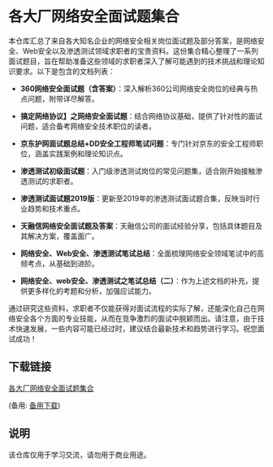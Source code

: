 # 各大厂网络安全面试题集合

本仓库汇总了来自各大知名企业的网络安全相关岗位面试题及部分答案，是网络安全、Web安全以及渗透测试领域求职者的宝贵资料。这份集合精心整理了一系列面试题目，旨在帮助准备这些领域的求职者深入了解可能遇到的技术挑战和理论知识要求。以下是包含的文档列表：

- **360网络安全面试题（含答案）**：深入解析360公司网络安全岗位的经典与热点问题，附带详尽解答。
  
- **搞定网络协议】之网络安全面试题**：结合网络协议基础，提供了针对性的面试问题，适合备考网络安全技术职位的读者。

- **京东护网面试题总结+DD安全工程师笔试问题**：专门针对京东的安全工程师职位，涵盖实践案例和理论知识点。

- **渗透测试初级面试题**：入门级渗透测试岗位的常见问题集，适合刚开始接触渗透测试的求职者。

- **渗透测试面试题2019版**：更新至2019年的渗透测试面试题合集，反映当时行业趋势和技术重点。

- **天融信网络安全面试题及答案**：天融信公司的面试经验分享，包括具体题目及其解决方案，覆盖面广。

- **网络安全、Web安全、渗透测试笔试总结**：全面梳理网络安全领域笔试中的高频考点，从基础到进阶。

- **网络安全、web安全、渗透测试之笔试总结（二）**：作为上述文档的补充，提供更多样化的考题和分析，加强应试能力。

通过研究这些资料，求职者不仅能获得对面试流程的实际了解，还能深化自己在网络安全各个方面的专业技能，从而在竞争激烈的面试中脱颖而出。请注意，由于技术快速发展，一些内容可能已经过时，建议结合最新技术和趋势进行学习。祝您面试成功！

## 下载链接
[各大厂网络安全面试题集合](https://pan.quark.cn/s/47dedcf242c1) 

(备用: [备用下载](https://pan.baidu.com/s/1x-6YqPSeu18P776p-5WsvA?pwd=1234))

## 说明

该仓库仅用于学习交流，请勿用于商业用途。
